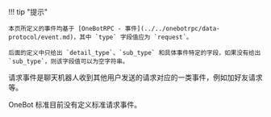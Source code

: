 !!! tip "提示"

    本页所定义的事件均基于 [OneBotRPC - 事件](../../onebotrpc/data-protocol/event.md)，其中 `type` 字段值应为 `request`。

    后面的定义中只给出 `detail_type`、`sub_type` 和具体事件特定的字段，如果没有给出 `sub_type`，则该字段值可以为空字符串。

请求事件是聊天机器人收到其他用户发送的请求对应的一类事件，例如加好友请求等。

OneBot 标准目前没有定义标准请求事件。
